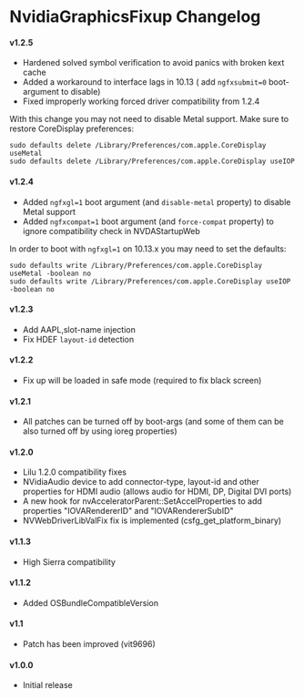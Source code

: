 NvidiaGraphicsFixup Changelog
=============================

#### v1.2.5
- Hardened solved symbol verification to avoid panics with broken kext cache
- Added a workaround to interface lags in 10.13 ( add `ngfxsubmit=0` boot-argument to disable)
- Fixed improperly working forced driver compatibility from 1.2.4

With this change you may not need to disable Metal support. Make sure to restore CoreDisplay preferences:
```
sudo defaults delete /Library/Preferences/com.apple.CoreDisplay useMetal
sudo defaults delete /Library/Preferences/com.apple.CoreDisplay useIOP
```

#### v1.2.4
- Added `ngfxgl=1` boot argument (and `disable-metal` property) to disable Metal support
- Added `ngfxcompat=1` boot argument (and `force-compat` property) to ignore compatibility check in NVDAStartupWeb

In order to boot with `ngfxgl=1` on 10.13.x you may need to set the defaults:
```
sudo defaults write /Library/Preferences/com.apple.CoreDisplay useMetal -boolean no
sudo defaults write /Library/Preferences/com.apple.CoreDisplay useIOP -boolean no
```

#### v1.2.3
- Add AAPL,slot-name injection
- Fix HDEF `layout-id` detection

#### v1.2.2
- Fix up will be loaded in safe mode (required to fix black screen)

#### v1.2.1
- All patches can be turned off by boot-args (and some of them can be also turned off by using ioreg properties)

#### v1.2.0
- Lilu 1.2.0 compatibility fixes
- NVidiaAudio device to add connector-type, layout-id and other properties for HDMI audio (allows audio for HDMI, DP, Digital DVI ports)
- A new hook for nvAcceleratorParent::SetAccelProperties to add properties "IOVARendererID" and "IOVARendererSubID"
- NVWebDriverLibValFix fix is implemented (csfg_get_platform_binary)

#### v1.1.3
- High Sierra compatibility

#### v1.1.2
- Added OSBundleCompatibleVersion

#### v1.1
- Patch has been improved (vit9696)

#### v1.0.0
- Initial release
